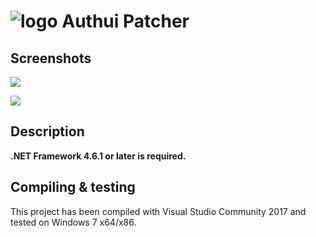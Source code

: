 # ![logo](https://i.imgur.com/FE9qmCb.png) Authui Patcher


## Screenshots
![](https://i.imgur.com/gycNgfU.png)

![](https://i.imgur.com/CeIoJGn.png)


## Description

**.NET Framework 4.6.1 or later is required.**

## Compiling & testing
This project has been compiled with Visual Studio Community 2017 and tested on Windows 7 x64/x86.
